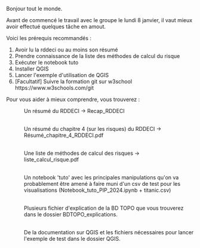 Bonjour tout le monde.

Avant de commencé le travail avec le groupe le lundi 8 janvier, il vaut mieux avoir effectué quelques tâche en amout.

Voici les prérequis recommandés :
<ol> 
  <li> Avoir lu la rddeci ou au moins son résumé
  </li>
  <li> Prendre connaissance de la liste des méthodes de calcul du risque
  </li>
  <li> Exécuter le notebook tuto
  </li>
  <li> Installer QGIS
  </li>
  <li> Lancer l'exemple d'utilisation de QGIS
  </li>
  <li> [Facultatif] Suivre la formation git sur w3school https://www.w3schools.com/git
  </li>
</ol>

Pour vous aider à mieux comprendre, vous trouverez :
<ol> 
  <ul> Un résumé du RDDECI -> Recap_RDDECI
  </ul><br/>
  <ul> Un résumé du chapitre 4 (sur les risques) du RDDECI -> Résumé_chapitre_4_RDDECI.pdf
  </ul><br/>
  <ul> Une liste de méthodes de calcul des risques -> liste_calcul_risque.pdf
  </ul><br/>
  <ul> Un notebook 'tuto' avec les principales manipulations qu'on va probablement être amené à faire muni d'un csv de test pour les visualisations (Notebook_tuto_PIP_2024.ipynb + titanic.csv)
  </ul><br/>
  <ul> Plusieurs fichier d'explication de la BD TOPO que vous trouverez dans le dossier BDTOPO_explications.
  </ul><br/>
  <ul> De la documentation sur QGIS et les fichiers nécessaires pour lancer l'exemple de test dans le dossier QGIS. 
  </ul><br/>
</ol>
